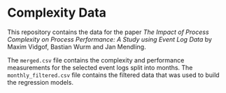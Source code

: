 # Complexity Data
This repository contains the data for the paper *The Impact of Process Complexity on Process Performance: A Study using Event Log Data* by Maxim Vidgof, Bastian Wurm and Jan Mendling.

The ```merged.csv``` file contains the complexity and performance measurements for the selected event logs split into months. The ```monthly_filtered.csv``` file contains the filtered data that was used to build the regression models.
